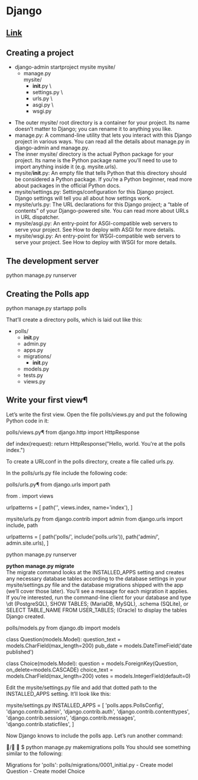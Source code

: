 # Django
## [Link](https://docs.djangoproject.com/en/3.1/intro/tutorial01/)
## Creating a project
- django-admin startproject mysite
mysite/ 
    - manage.py \
    mysite/ 
        - __init__.py \
        - settings.py \
        - urls.py \
        - asgi.py \
        - wsgi.py

* The outer mysite/ root directory is a container for your project. Its name doesn’t matter to Django; you can rename it to anything you like.
* manage.py: A command-line utility that lets you interact with this Django project in various ways. You can read all the details about manage.py in django-admin and manage.py.
* The inner mysite/ directory is the actual Python package for your project. Its name is the Python package name you’ll need to use to import anything inside it (e.g. mysite.urls).
* mysite/__init__.py: An empty file that tells Python that this directory should be considered a Python package. If you’re a Python beginner, read more about packages in the official Python docs.
* mysite/settings.py: Settings/configuration for this Django project. Django settings will tell you all about how settings work.
* mysite/urls.py: The URL declarations for this Django project; a “table of contents” of your Django-powered site. You can read more about URLs in URL dispatcher.
* mysite/asgi.py: An entry-point for ASGI-compatible web servers to serve your project. See How to deploy with ASGI for more details.
* mysite/wsgi.py: An entry-point for WSGI-compatible web servers to serve your project. See How to deploy with WSGI for more details.

## The development server
python manage.py runserver

## Creating the Polls app
python manage.py startapp polls

That’ll create a directory polls, which is laid out like this:

- polls/
    * __init__.py
    * admin.py
    * apps.py
    * migrations/
        * __init__.py
    * models.py
    * tests.py
    * views.py

## Write your first view¶
Let’s write the first view. Open the file polls/views.py and put the following Python code in it:

polls/views.py¶
from django.http import HttpResponse


def index(request):
    return HttpResponse("Hello, world. You're at the polls index.")

To create a URLconf in the polls directory, create a file called urls.py. 

In the polls/urls.py file include the following code:

polls/urls.py¶
from django.urls import path

from . import views

urlpatterns = [
    path('', views.index, name='index'),
]

mysite/urls.py
from django.contrib import admin
from django.urls import include, path

urlpatterns = [
    path('polls/', include('polls.urls')),
    path('admin/', admin.site.urls),
]

python manage.py runserver

**python manage.py migrate** \
The migrate command looks at the INSTALLED_APPS setting and creates any necessary database tables according to the database settings in your mysite/settings.py file and the database migrations shipped with the app (we’ll cover those later). You’ll see a message for each migration it applies. If you’re interested, run the command-line client for your database and type \dt (PostgreSQL), SHOW TABLES; (MariaDB, MySQL), .schema (SQLite), or SELECT TABLE_NAME FROM USER_TABLES; (Oracle) to display the tables Django created.

polls/models.py
from django.db import models


class Question(models.Model):
    question_text = models.CharField(max_length=200)
    pub_date = models.DateTimeField('date published')


class Choice(models.Model):
    question = models.ForeignKey(Question, on_delete=models.CASCADE)
    choice_text = models.CharField(max_length=200)
    votes = models.IntegerField(default=0)

Edit the mysite/settings.py file and add that dotted path to the INSTALLED_APPS setting. It’ll look like this:

mysite/settings.py
INSTALLED_APPS = [
    'polls.apps.PollsConfig',
    'django.contrib.admin',
    'django.contrib.auth',
    'django.contrib.contenttypes',
    'django.contrib.sessions',
    'django.contrib.messages',
    'django.contrib.staticfiles',
]

Now Django knows to include the polls app. Let’s run another command:

/ 
$ python manage.py makemigrations polls
You should see something similar to the following:

Migrations for 'polls':
  polls/migrations/0001_initial.py
    - Create model Question
    - Create model Choice
